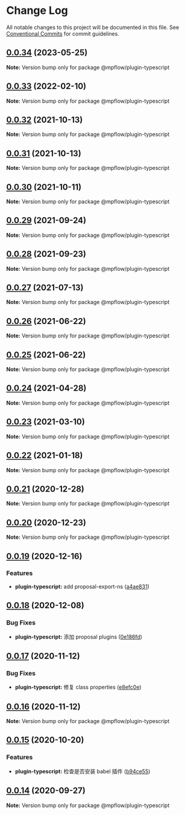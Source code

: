 # Change Log

All notable changes to this project will be documented in this file.
See [Conventional Commits](https://conventionalcommits.org) for commit guidelines.

## [0.0.34](https://github.com/wechat-miniprogram/mpflow/compare/@mpflow/plugin-typescript@0.0.33...@mpflow/plugin-typescript@0.0.34) (2023-05-25)

**Note:** Version bump only for package @mpflow/plugin-typescript

## [0.0.33](https://github.com/wechat-miniprogram/mpflow/compare/@mpflow/plugin-typescript@0.0.32...@mpflow/plugin-typescript@0.0.33) (2022-02-10)

**Note:** Version bump only for package @mpflow/plugin-typescript

## [0.0.32](https://github.com/wechat-miniprogram/mpflow/compare/@mpflow/plugin-typescript@0.0.31...@mpflow/plugin-typescript@0.0.32) (2021-10-13)

**Note:** Version bump only for package @mpflow/plugin-typescript

## [0.0.31](https://github.com/wechat-miniprogram/mpflow/compare/@mpflow/plugin-typescript@0.0.30...@mpflow/plugin-typescript@0.0.31) (2021-10-13)

**Note:** Version bump only for package @mpflow/plugin-typescript

## [0.0.30](https://github.com/wechat-miniprogram/mpflow/compare/@mpflow/plugin-typescript@0.0.29...@mpflow/plugin-typescript@0.0.30) (2021-10-11)

**Note:** Version bump only for package @mpflow/plugin-typescript

## [0.0.29](https://github.com/wechat-miniprogram/mpflow/compare/@mpflow/plugin-typescript@0.0.28...@mpflow/plugin-typescript@0.0.29) (2021-09-24)

**Note:** Version bump only for package @mpflow/plugin-typescript

## [0.0.28](https://github.com/wechat-miniprogram/mpflow/compare/@mpflow/plugin-typescript@0.0.27...@mpflow/plugin-typescript@0.0.28) (2021-09-23)

**Note:** Version bump only for package @mpflow/plugin-typescript

## [0.0.27](https://github.com/wechat-miniprogram/mpflow/compare/@mpflow/plugin-typescript@0.0.26...@mpflow/plugin-typescript@0.0.27) (2021-07-13)

**Note:** Version bump only for package @mpflow/plugin-typescript

## [0.0.26](https://github.com/wechat-miniprogram/mpflow/compare/@mpflow/plugin-typescript@0.0.25...@mpflow/plugin-typescript@0.0.26) (2021-06-22)

**Note:** Version bump only for package @mpflow/plugin-typescript

## [0.0.25](https://github.com/wechat-miniprogram/mpflow/compare/@mpflow/plugin-typescript@0.0.24...@mpflow/plugin-typescript@0.0.25) (2021-06-22)

**Note:** Version bump only for package @mpflow/plugin-typescript

## [0.0.24](https://github.com/wechat-miniprogram/mpflow/compare/@mpflow/plugin-typescript@0.0.23...@mpflow/plugin-typescript@0.0.24) (2021-04-28)

**Note:** Version bump only for package @mpflow/plugin-typescript

## [0.0.23](https://github.com/wechat-miniprogram/mpflow/compare/@mpflow/plugin-typescript@0.0.22...@mpflow/plugin-typescript@0.0.23) (2021-03-10)

**Note:** Version bump only for package @mpflow/plugin-typescript

## [0.0.22](https://github.com/wechat-miniprogram/mpflow/compare/@mpflow/plugin-typescript@0.0.21...@mpflow/plugin-typescript@0.0.22) (2021-01-18)

**Note:** Version bump only for package @mpflow/plugin-typescript

## [0.0.21](https://github.com/wechat-miniprogram/mpflow/compare/@mpflow/plugin-typescript@0.0.20...@mpflow/plugin-typescript@0.0.21) (2020-12-28)

**Note:** Version bump only for package @mpflow/plugin-typescript

## [0.0.20](https://github.com/wechat-miniprogram/mpflow/compare/@mpflow/plugin-typescript@0.0.19...@mpflow/plugin-typescript@0.0.20) (2020-12-23)

**Note:** Version bump only for package @mpflow/plugin-typescript

## [0.0.19](https://github.com/wechat-miniprogram/mpflow/compare/@mpflow/plugin-typescript@0.0.18...@mpflow/plugin-typescript@0.0.19) (2020-12-16)

### Features

- **plugin-typescript:** add proposal-export-ns ([a4ae831](https://github.com/wechat-miniprogram/mpflow/commit/a4ae83143ecd8af60cfa129b96eb0604989a9228))

## [0.0.18](https://github.com/wechat-miniprogram/mpflow/compare/@mpflow/plugin-typescript@0.0.17...@mpflow/plugin-typescript@0.0.18) (2020-12-08)

### Bug Fixes

- **plugin-typescript:** 添加 proposal plugins ([0e186fd](https://github.com/wechat-miniprogram/mpflow/commit/0e186fd5a6b412c49b5385cc91e47a55d91eaf63))

## [0.0.17](https://github.com/wechat-miniprogram/mpflow/compare/@mpflow/plugin-typescript@0.0.15...@mpflow/plugin-typescript@0.0.17) (2020-11-12)

### Bug Fixes

- **plugin-typescript:** 修复 class properties ([e8efc0e](https://github.com/wechat-miniprogram/mpflow/commit/e8efc0e0a660c6026237ed88b20c3bf07639bb88))

## [0.0.16](https://github.com/wechat-miniprogram/mpflow/compare/@mpflow/plugin-typescript@0.0.15...@mpflow/plugin-typescript@0.0.16) (2020-11-12)

**Note:** Version bump only for package @mpflow/plugin-typescript

## [0.0.15](https://github.com/wechat-miniprogram/mpflow/compare/@mpflow/plugin-typescript@0.0.14...@mpflow/plugin-typescript@0.0.15) (2020-10-20)

### Features

- **plugin-typescript:** 检查是否安装 babel 插件 ([b94ce55](https://github.com/wechat-miniprogram/mpflow/commits/b94ce553dee30ae670eb7e6c59bc2e62287e8c02))

## [0.0.14](https://github.com/wechat-miniprogram/mpflow/compare/@mpflow/plugin-typescript@0.0.13...@mpflow/plugin-typescript@0.0.14) (2020-09-27)

**Note:** Version bump only for package @mpflow/plugin-typescript
